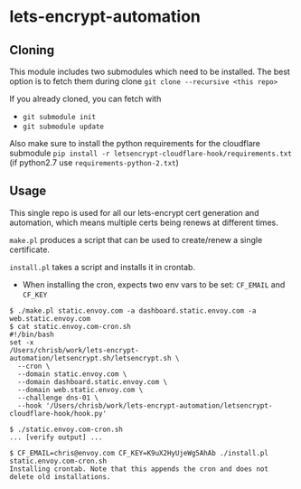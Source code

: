 # lets-encrypt-automation

## Cloning

This module includes two submodules which need to be installed. The best option is to fetch them during clone
  `git clone --recursive <this repo>`

If you already cloned, you can fetch with
- `git submodule init`
- `git submodule update`

Also make sure to install the python requirements for the cloudflare submodule
`pip install -r letsencrypt-cloudflare-hook/requirements.txt`
(if python2.7 use `requirements-python-2.txt`)

## Usage

This single repo is used for all our lets-encrypt cert generation and automation, which means multiple certs being renews at different times.

`make.pl` produces a script that can be used to create/renew a single certificate.

`install.pl` takes a script and installs it in crontab.
- When installing the cron, expects two env vars to be set: `CF_EMAIL` and `CF_KEY`

```
$ ./make.pl static.envoy.com -a dashboard.static.envoy.com -a web.static.envoy.com
$ cat static.envoy.com-cron.sh
#!/bin/bash
set -x
/Users/chrisb/work/lets-encrypt-automation/letsencrypt.sh/letsencrypt.sh \
  --cron \
  --domain static.envoy.com \
  --domain dashboard.static.envoy.com \
  --domain web.static.envoy.com \
  --challenge dns-01 \
  --hook '/Users/chrisb/work/lets-encrypt-automation/letsencrypt-cloudflare-hook/hook.py'

$ ./static.envoy.com-cron.sh
... [verify output] ...

$ CF_EMAIL=chris@envoy.com CF_KEY=K9uX2HyUjeWg5AhAb ./install.pl static.envoy.com-cron.sh
Installing crontab. Note that this appends the cron and does not delete old installations.
```

